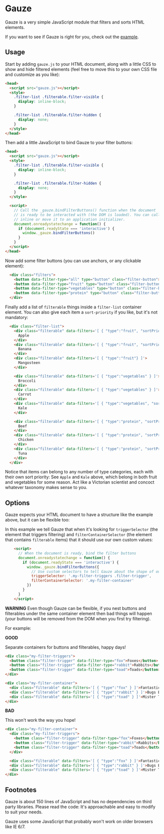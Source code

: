 # Gauze

Gauze is a very simple JavaScript module that filters and sorts HTML elements.

If you want to see if Gauze is right for you, check out the
[example](https://jamesmartin.github.io/gauze/).

## Usage

Start by adding `gauze.js` to your HTML document, along with a little CSS to
show and hide filtered elements (feel free to move this to your own CSS file
and customize as you like):

```html
<head>
  <script src="gauze.js"></script>
  <style>
    .filter-list .filterable.filter-visible {
      display: inline-block;
    }

    .filter-list .filterable.filter-hidden {
      display: none;
    }
  </style>
</head>
```

Then add a little JavaScript to bind Gauze to your filter buttons:


```html
<head>
  <script src="gauze.js"></script>
  <style>
    .filter-list .filterable.filter-visible {
      display: inline-block;
    }

    .filter-list .filterable.filter-hidden {
      display: none;
    }
  </style>

  <script>
    // Call the _gauze.bindFilterButtons() function when the document
    // is ready to be interacted with (the DOM is loaded). You can call this
    // inline or move it to an application initializer.
    document.onreadystatechange = function() {
      if (document.readyState === 'interactive') {
        window._gauze.bindFilterButtons()
      }
    }
  </script>
</head>
```

Now add some filter buttons (you can use anchors, or any clickable element):

```html
  <div class="filters">
    <button data-filter-type="all" type="button" class="filter-button">All food</button>
    <button data-filter-type="fruit" type="button" class="filter-button">Fruit</button>
    <button data-filter-type="vegetables" type="button" class="filter-button">Vegetables</button>
    <button data-filter-type="protein" type="button" class="filter-button">Protein</button>
  </div>
```

Finally add a list of `filterable` things inside a `filter-list` container
element. You can also give each item a `sort-priority` if you like, but it's
not mandatory:

```html
  <div class="filter-list">
    <div class="filterable" data-filters='[ { "type":"fruit", "sortPriority":"3" }, { "type":"vegetables", "sortPriority":"2" } ]'>
      Apple
    </div>
    <div class="filterable" data-filters='[ { "type":"fruit", "sortPriority":"1" } ]'>
      Banana
    </div>
    <div class="filterable" data-filters='[ { "type":"fruit"} ]'>
      Mangosteen
    </div>

    <div class="filterable" data-filters='[ { "type":"vegetables" } ]'>
      Broccoli
    </div>
    <div class="filterable" data-filters='[ { "type":"vegetables" } ]'>
      Carrot
    </div>
    <div class="filterable" data-filters='[ { "type":"vegetables", "sortPriority":"1" }, { "type":"fruit", "sortPriority":"2" } ]'>
      Kale
    </div>

    <div class="filterable" data-filters='[ { "type":"protein", "sortPriority":"1" } ]'>
      Beef
    </div>
    <div class="filterable" data-filters='[ { "type":"protein", "sortPriority":"3" } ]'>
      Chicken
    </div>
    <div class="filterable" data-filters='[ { "type":"protein", "sortPriority":"2" } ]'>
      Tuna
    </div>
  </div>
```

Notice that items can belong to any number of type categories, each with their
own sort priority: See `Apple` and `Kale` above, which belong in both fruit and
vegetables for some reason. Act like a Victorian scientist and concoct whatever
taxonomy makes sense to you.

## Options

Gauze expects your HTML document to have a structure like the example above,
but it can be flexible too:

In this example we tell Gauze that when it's looking for `triggerSelector`
(the element that triggers filtering) and `filterContainerSelector` (the
element that contains `filterable` items) that it should use our own custom
values:

```html
    <script>
      // When the document is ready, bind the filter buttons
      document.onreadystatechange = function() {
        if (document.readyState === 'interactive') {
          window._gauze.bindFilterButtons({
            // Use custom selectors to tell Gauze about the shape of our HTML
            triggerSelector: '.my-filter-triggers .filter-trigger',
            filterContainerSelector: '.my-filter-container'
          })
        }
      }
    </script>
```

**WARNING** Even though Gauze can be flexible, if you nest buttons and
filterables under the same container element then bad things will happen (your
buttons will be removed from the DOM when you first try filtering).

For example:

**GOOD**

Separate containers for buttons and filterables, happy days!

```html
<div class="my-filter-triggers">
  <button class="filter-trigger" data-filter-type="fox">Foxes</button>
  <button class="filter-trigger" data-filter-type="rabbit">Rabbits</button>
  <button class="filter-trigger" data-filter-type="toad">Toads</button>
</div>

<div class="my-filter-container">
  <div class="filterable" data-filters='[ { "type":"fox" } ]'>Fantastic Mr Fox</div>
  <div class="filterable" data-filters='[ { "type":"rabbit" } ]'>Bugs Bunny</div>
  <div class="filterable" data-filters='[ { "type":"toad" } ]'>Mister Toad</div>
</div>
```

**BAD**

This won't work the way you hope!

```html
<div class="my-filter-container">
  <div class="my-filter-triggers">
    <button class="filter-trigger" data-filter-type="fox">Foxes</button>
    <button class="filter-trigger" data-filter-type="rabbit">Rabbits</button>
    <button class="filter-trigger" data-filter-type="toad">Toads</button>
  </div>

  <div class="filterable" data-filters='[ { "type":"fox" } ]'>Fantastic Mr Fox</div>
  <div class="filterable" data-filters='[ { "type":"rabbit" } ]'>Bugs Bunny</div>
  <div class="filterable" data-filters='[ { "type":"toad" } ]'>Mister Toad</div>
</div>
```

## Footnotes

Gauze is about 150 lines of JavaScript and has no dependencies on third
party libraries. Please read the code: It's approachable and easy to modify to
suit your needs.

Gauze uses some JavaScript that probably won't work on older browsers like IE
6/7.
